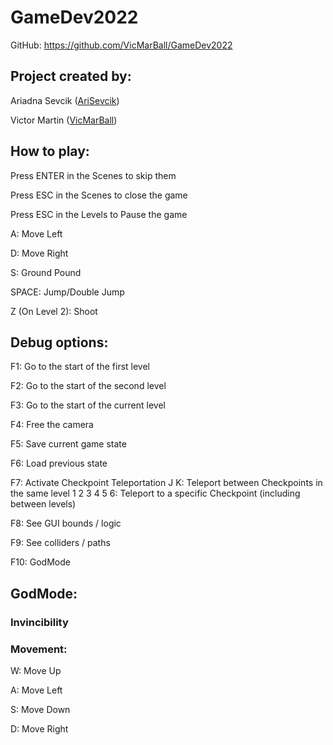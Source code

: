 # GameDev2022
GitHub: https://github.com/VicMarBall/GameDev2022

## Project created by:
Ariadna Sevcik ([AriSevcik](https://github.com/AriSevcik))

Victor Martin ([VicMarBall](https://github.com/VicMarBall))

## How to play: 
Press ENTER in the Scenes to skip them

Press ESC in the Scenes to close the game

Press ESC in the Levels to Pause the game

A: Move Left

D: Move Right

S: Ground Pound

SPACE: Jump/Double Jump

Z (On Level 2): Shoot

## Debug options: 
F1: Go to the start of the first level

F2: Go to the start of the second level

F3: Go to the start of the current level

F4: Free the camera

F5: Save current game state

F6: Load previous state

F7: Activate Checkpoint Teleportation
  J K: Teleport between Checkpoints in the same level
  1 2 3 4 5 6: Teleport to a specific Checkpoint (including between levels)

F8: See GUI bounds / logic

F9: See colliders / paths

F10: GodMode

## GodMode:
### Invincibility

### Movement: 
W: Move Up

A: Move Left

S: Move Down

D: Move Right


